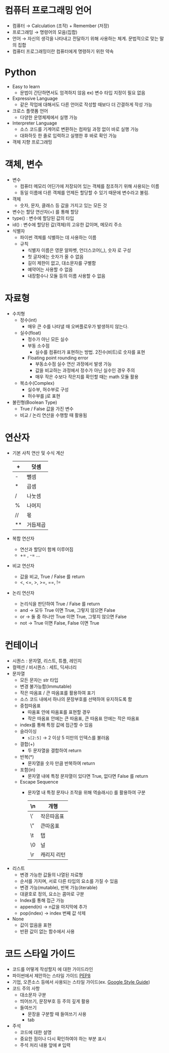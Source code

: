 # 컴퓨터 프로그래밍 언어

- 컴퓨터 → Calculation (조작) + Remember (저장)
- 프로그래밍 → 명령어의 모음(집합)
- 언어 → 자신의 생각을 나타내고 전달하기 위해 사용하는 체계. 문법적으로 맞는 말의 집합
- 컴퓨터 프로그래밍이란 컴퓨터에게 명령하기 위한 약속

# Python

- Easy to learn
    - 문법이 간단하면서도 엄격하지 않음 ex) 변수 타입 지정이 필요 없음
- Expressive Language
    - 같은 작업에 대해서도 다른 언어로 작성할 때보다 더 간결하게 작성 가능
- 크로스 플랫폼 언어
    - 다양한 운영체제에서 실행 가능
- Interpreter Language
    - 소스 코드를 기계어로 변환하는 컴파일 과정 없이 바로 실행 가능
    - 대화하듯 한 줄로 입력하고 실행한 후 바로 확인 가능
- 객체 지향 프로그래밍

# 객체, 변수

- 변수
    - 컴퓨터 메모리 어딘가에 저장되어 있는 객체를 참조하기 위해 사용되는 이름
    - 동일 이름에 다른 객체를 언제든 할당할 수 있기 때문에 변수라고 불림.
- 객체
    - 숫자, 문자, 클래스 등 값을 가지고 있는 모든 것
- 변수는 할당 연산자(=) 를 통해 할당
- type() : 변수에 할당된 값의 타입
- id() : 변수에 할당된 값(객체)의 고유한 값이며, 메모리 주소
- 식별자
    - 파이썬 객체를 식별하는 데 사용하는 이름
    - 규칙
        - 식별자 이름은 영문 알파벳, 언더스코어(_), 숫자 로 구성
        - 첫 글자에는 숫자가 올 수 없음
        - 길이 제한이 없고, 대소문자를 구별함
        - 예약어는 사용할 수 없음
        - 내장함수나 모듈 등의 이름 사용할 수 없음

# 자료형

- 수치형
    - 정수(int)
        - 매우 큰 수를 나타낼 때 오버플로우가 발생하지 않는다.
    - 실수(float)
        - 정수가 아닌 모든 실수
        - 부동 소수점
            - 실수를 컴퓨터가 표현하는 방법. 2진수(비트)로 숫자를 표현
        - Floating point rounding error
            - 부동소수점 실수 연산 과정에서 발생 가능
            - 값을 비교하는 과정에서 정수가 아닌 실수인 경우 주의
            - 매우 작은 수보다 작은지를 확인할 때는 math 모듈 활용
    - 복소수(Complex)
        - 실수부, 허수부로 구성
        - 허수부를 j로 표현
- 불린형(Boolean Type)
    - True / False 값을 가진 변수
    - 비교 / 논리 연산을 수행할 때 활용됨

# 연산자

- 기본 사칙 연산 및 수식 계산
    
    
    | + | 덧셈 |
    | --- | --- |
    | - | 뺄셈 |
    | * | 곱셈 |
    | / | 나눗셈 |
    | % | 나머지 |
    | //  | 몫 |
    | ** | 거듭제곱 |
- 복합 연산자
    - 연산과 할당이 함께 이루어짐
    - += ,  -= …
- 비교 연산자
    - 값을 비교, True / False 를 return
    - <, <=, >, >=, ==, !=
- 논리 연산자
    - 논리식을 판단하여 True / False 를 return
    - and → 모두 True 이면 True, 그렇지 않으면 False
    - or → 둘 중 하나만 True 이면 True, 그렇지 않으면 False
    - not → True 이면 False, False 이면 True

# 컨테이너

- 시퀀스 : 문자열, 리스트, 튜플, 레인지
- 컬렉션 / 비시퀀스 : 세트, 딕셔너리
- 문자열
    - 모든 문자는 str 타입
    - 변경 불가능함(Immutable)
    - 작은 따옴표 / 큰 따옴표를 활용하여 표기
    - 소스 코드 내에서 하나의 문장부호를 선택하여 유지하도록 함
    - 중첩따옴표
        - 따옴표 안에 따옴표를 표현할 경우
        - 작은 따옴표 안에는 큰 따옴표, 큰 따옴표 안에는 작은 따옴표
    - index를 통해 특정 값에 접근할 수 있음
    - 슬라이싱
        - `s[2:5]` → 2 이상 5 미만의 인덱스를 불러옴
    - 결합(+)
        - 두 문자열을 결합하여 return
    - 반복(*)
        - 문자열을 숫자 만큼 반복하여 return
    - 포함(in)
        - 문자열 내에 특정 문자열이 있다면 True, 없다면 False 를 return
    - Escape Sequence
        - 문자열 내 특정 문자나 조작을 위해 역슬래시(\) 를 활용하여 구분
            
            
            | \n | 개행 |
            | --- | --- |
            | \’ | 작은따옴표 |
            | \” | 큰따옴표 |
            | \t | 탭 |
            | \0 | 널 |
            | \r | 캐리지 리턴 |
- 리스트
    - 변경 가능한 값들의 나열된 자료형
    - 순서를 가지며, 서로 다른 타입의 요소를 가질 수 있음
    - 변경 가능(mutable), 반복 가능(iterable)
    - 대괄호로 정의, 요소는 콤마로 구분
    - Index를 통해 접근 가능
    - append(n) → n값을 마지막에 추가
    - pop(index) → index 번째 값 삭제
- None
    - 값이 없음을 표현
    - 반환 값이 없는 함수에서 사용

# 코드 스타일 가이드

- 코드를 어떻게 작성할지 에 대한 가이드라인
- 파이썬에서 제안하는 스타일 가이드 [PEP8](https://peps.python.org/pep-0008/)
- 기업, 오픈소스 등에서 사용되는 스타일 가이드(ex. [Google Style Guide](https://google.github.io/styleguide/pyguide.html))
- 코드 주의 사항
    - 대소문자 구분
    - 띄어쓰기, 문장부호 등 주의 깊게 활용
    - 들여쓰기
        - 문장을 구분할 때 들여쓰기 사용
        - tab
- 주석
    - 코드에 대한 설명
    - 중요한 점이나 다시 확인하여야 하는 부분 표시
    - 주석 처리 내용 앞에 # 입력